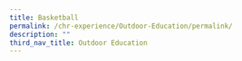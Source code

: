 ```yaml
---
title: Basketball
permalink: /chr-experience/Outdoor-Education/permalink/
description: ""
third_nav_title: Outdoor Education
---
```

